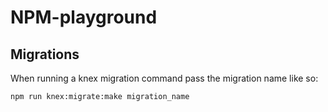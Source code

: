 # NPM-playground

## Migrations

When running a knex migration command pass the migration name like so:

```
npm run knex:migrate:make migration_name
```

[//]: # (run migrations before any data insert) 